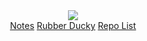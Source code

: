 <!DOCTYPE html>
<html>
<head>
  <meta charset="utf-8">
  <meta name="viewport" content="width=device-width, initial-scale=1.0">
  <title>Progate</title>
  <link href="https://maxcdn.bootstrapcdn.com/font-awesome/4.7.0/css/font-awesome.min.css" rel="stylesheet" integrity="sha384-wvfXpqpZZVQGK6TAh5PVlGOfQNHSoD2xbE+QkPxCAFlNEevoEH3Sl0sibVcOQVnN" crossorigin="anonymous">
  <link rel="stylesheet" type="text/css" href="stylesheet.css">
  <link rel="stylesheet" type="text/css" href="responsive.css">
  <link rel="shortcut icon" href="favicon.ico" >
  <!--     ┬ ┬┌─┐  ┌─┐┬─┐┌─┐        -->
  <!--     │││├┤   ├─┤├┬┘├┤         -->
  <!--     └┴┘└─┘  ┴ ┴┴└─└─┘        -->
  <!--     ╔═╗╦═╗╔═╗╔═╗╔═╗╔╦╗╔═╗    -->
  <!--     ╠═╝╠╦╝║ ║║ ╦╠═╣ ║ ║╣     -->
  <!--     ╩  ╩╚═╚═╝╚═╝╩ ╩ ╩ ╚═╝    -->
</head>
<body>
    <header>
      <div class="container">
        <div class="header-left">
          <img class="logo" src="https://prog-8.com/images/html/advanced/main_logo.png">
        </div>
        <span class="fa fa-bars menu-icon"></span>
        <div class="header-right">
          <a href="#">Notes</a>
          <a href="#">Rubber Ducky</a>
          <a href="#">Repo List</a>
        </div>
      </div>
    </header>
    <div class="top-wrapper">
      <div class="container">
        <h1></h1>
        <h1></h1>



    
  </body>
</html>
